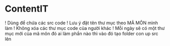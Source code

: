 # ContentIT
! Dùng để chứa các src code
! Lưu ý đặt tên thư mục theo MÃ MÔN mình làm 
! Không xóa các thư mục code của người khác
! Mỗi ngày sẽ có một thư mục mới của mã môn đó ai làm phần nào thì vào đó tạo folder con up src lên
